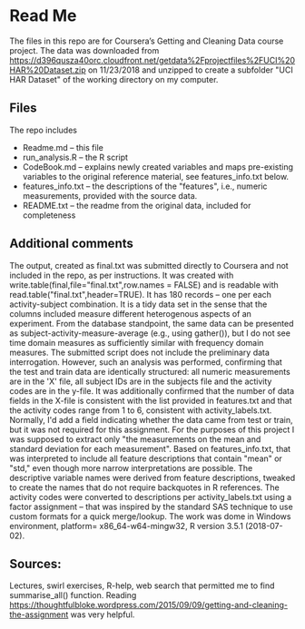 # Read Me
The files in this repo are for Coursera’s Getting and Cleaning Data course project.
The data was downloaded from <https://d396qusza40orc.cloudfront.net/getdata%2Fprojectfiles%2FUCI%20HAR%20Dataset.zip> on 11/23/2018 and unzipped to create a subfolder "UCI HAR Dataset" of the working directory on my computer. 
## Files
The repo includes 
* Readme.md – this file
* run_analysis.R – the R script 
* CodeBook.md – explains newly created variables and maps pre-existing variables to the original reference material, see features_info.txt below.
* features_info.txt – the descriptions of the "features", i.e., numeric measurements, provided with the source data. 
* README.txt – the readme from the original data, included for completeness
## Additional comments
The output, created as final.txt was submitted directly to Coursera and not included in the repo, as per instructions. It was created with write.table(final,file="final.txt",row.names = FALSE) and is readable with read.table("final.txt",header=TRUE). It has 180 records – one per each activity-subject combination. 
It is a tidy data set in the sense that the columns included measure different heterogenous aspects of an experiment.  From the database standpoint, the same data can be presented as subject-activity-measure-average (e.g., using gather()), but I do not see time domain measures as sufficiently similar with frequency domain measures. 
The submitted script does not include the preliminary data interrogation. However, such an analysis was performed, confirming that the test and train data are identically structured: all numeric measurements are in the 'X' file, all subject IDs are in the subjects file and the activity codes are in the y-file.  It was additionally confirmed that the number of data fields in the X-file is consistent with the list provided in features.txt and that the activity codes range from 1 to 6, consistent with activity_labels.txt. Normally, I'd add a field indicating whether the data came from test or train, but it was not required for this assignment.
For the purposes of this project I was supposed to extract only "the measurements on the mean and standard deviation for each measurement". Based on features_info.txt, that was interpreted to include all feature descriptions that contain "mean" or "std," even though more narrow interpretations are possible.
The descriptive variable names were derived from feature descriptions, tweaked to create the names that do not require backquotes in R references. 
The activity codes were converted to descriptions per activity_labels.txt using a factor assignment – that was inspired by the standard SAS technique to use custom formats for a quick merge/lookup.
The work was dome in Windows environment,  platform= x86_64-w64-mingw32,  R version 3.5.1 (2018-07-02).          
## Sources:
Lectures, swirl exercises, R-help, web search that permitted me to find summarise_all() function.
Reading <https://thoughtfulbloke.wordpress.com/2015/09/09/getting-and-cleaning-the-assignment> was very helpful.

